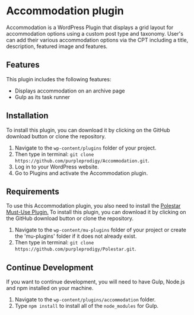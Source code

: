 # Accommodation plugin

Accommodation is a WordPress Plugin that displays a grid layout for accommodation options using a custom post type and taxonomy. User's can add their various accommodation options via the CPT including a title, description, featured image and features.

## Features

This plugin includes the following features:

- Displays accommodation on an archive page
- Gulp as its task runner

## Installation

To install this plugin, you can download it by clicking on the GitHub download button or clone the repository.

1. Navigate to the `wp-content/plugins` folder of your project.
2. Then type in terminal: `git clone https://github.com/purpleprodigy/Accommodation.git`.
3. Log in to your WordPress website.
4. Go to Plugins and activate the Accommodation plugin.

## Requirements

To use this Accommodation plugin, you also need to install the [Polestar Must-Use Plugin.](https://github.com/purpleprodigy/Polestar.git) To install this plugin, you can download it by clicking on the GitHub download button or clone the repository.

1. Navigate to the `wp-content/mu-plugins` folder of your project or create the 'mu-plugins' folder if it does not already exist.
2. Then type in terminal: `git clone https://github.com/purpleprodigy/Polestar.git`.

## Continue Development

If you want to continue development, you will need to have Gulp, Node.js and npm installed on your machine. 

1. Navigate to the `wp-content/plugins/accommodation` folder.
2. Type `npm install` to install all of the `node_modules` for Gulp.
